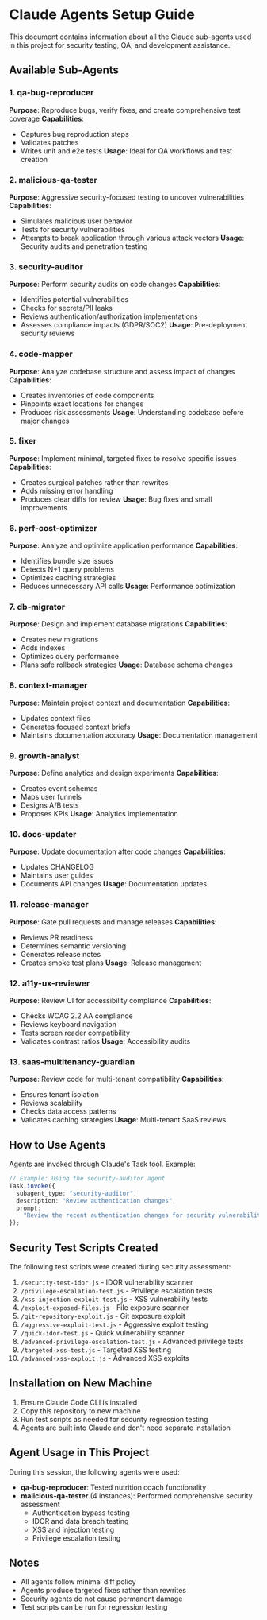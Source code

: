 # Claude Agents Setup Guide

This document contains information about all the Claude sub-agents used in this project for security testing, QA, and development assistance.

## Available Sub-Agents

### 1. qa-bug-reproducer

**Purpose**: Reproduce bugs, verify fixes, and create comprehensive test coverage
**Capabilities**:

- Captures bug reproduction steps
- Validates patches
- Writes unit and e2e tests
  **Usage**: Ideal for QA workflows and test creation

### 2. malicious-qa-tester

**Purpose**: Aggressive security-focused testing to uncover vulnerabilities
**Capabilities**:

- Simulates malicious user behavior
- Tests for security vulnerabilities
- Attempts to break application through various attack vectors
  **Usage**: Security audits and penetration testing

### 3. security-auditor

**Purpose**: Perform security audits on code changes
**Capabilities**:

- Identifies potential vulnerabilities
- Checks for secrets/PII leaks
- Reviews authentication/authorization implementations
- Assesses compliance impacts (GDPR/SOC2)
  **Usage**: Pre-deployment security reviews

### 4. code-mapper

**Purpose**: Analyze codebase structure and assess impact of changes
**Capabilities**:

- Creates inventories of code components
- Pinpoints exact locations for changes
- Produces risk assessments
  **Usage**: Understanding codebase before major changes

### 5. fixer

**Purpose**: Implement minimal, targeted fixes to resolve specific issues
**Capabilities**:

- Creates surgical patches rather than rewrites
- Adds missing error handling
- Produces clear diffs for review
  **Usage**: Bug fixes and small improvements

### 6. perf-cost-optimizer

**Purpose**: Analyze and optimize application performance
**Capabilities**:

- Identifies bundle size issues
- Detects N+1 query problems
- Optimizes caching strategies
- Reduces unnecessary API calls
  **Usage**: Performance optimization

### 7. db-migrator

**Purpose**: Design and implement database migrations
**Capabilities**:

- Creates new migrations
- Adds indexes
- Optimizes query performance
- Plans safe rollback strategies
  **Usage**: Database schema changes

### 8. context-manager

**Purpose**: Maintain project context and documentation
**Capabilities**:

- Updates context files
- Generates focused context briefs
- Maintains documentation accuracy
  **Usage**: Documentation management

### 9. growth-analyst

**Purpose**: Define analytics and design experiments
**Capabilities**:

- Creates event schemas
- Maps user funnels
- Designs A/B tests
- Proposes KPIs
  **Usage**: Analytics implementation

### 10. docs-updater

**Purpose**: Update documentation after code changes
**Capabilities**:

- Updates CHANGELOG
- Maintains user guides
- Documents API changes
  **Usage**: Documentation updates

### 11. release-manager

**Purpose**: Gate pull requests and manage releases
**Capabilities**:

- Reviews PR readiness
- Determines semantic versioning
- Generates release notes
- Creates smoke test plans
  **Usage**: Release management

### 12. a11y-ux-reviewer

**Purpose**: Review UI for accessibility compliance
**Capabilities**:

- Checks WCAG 2.2 AA compliance
- Reviews keyboard navigation
- Tests screen reader compatibility
- Validates contrast ratios
  **Usage**: Accessibility audits

### 13. saas-multitenancy-guardian

**Purpose**: Review code for multi-tenant compatibility
**Capabilities**:

- Ensures tenant isolation
- Reviews scalability
- Checks data access patterns
- Validates caching strategies
  **Usage**: Multi-tenant SaaS reviews

## How to Use Agents

Agents are invoked through Claude's Task tool. Example:

```typescript
// Example: Using the security-auditor agent
Task.invoke({
  subagent_type: "security-auditor",
  description: "Review authentication changes",
  prompt:
    "Review the recent authentication changes for security vulnerabilities",
});
```

## Security Test Scripts Created

The following test scripts were created during security assessment:

1. `/security-test-idor.js` - IDOR vulnerability scanner
2. `/privilege-escalation-test.js` - Privilege escalation tests
3. `/xss-injection-exploit-test.js` - XSS vulnerability tests
4. `/exploit-exposed-files.js` - File exposure scanner
5. `/git-repository-exploit.js` - Git exposure exploit
6. `/aggressive-exploit-test.js` - Aggressive exploit testing
7. `/quick-idor-test.js` - Quick vulnerability scanner
8. `/advanced-privilege-escalation-test.js` - Advanced privilege tests
9. `/targeted-xss-test.js` - Targeted XSS testing
10. `/advanced-xss-exploit.js` - Advanced XSS exploits

## Installation on New Machine

1. Ensure Claude Code CLI is installed
2. Copy this repository to new machine
3. Run test scripts as needed for security regression testing
4. Agents are built into Claude and don't need separate installation

## Agent Usage in This Project

During this session, the following agents were used:

- **qa-bug-reproducer**: Tested nutrition coach functionality
- **malicious-qa-tester** (4 instances): Performed comprehensive security assessment
  - Authentication bypass testing
  - IDOR and data breach testing
  - XSS and injection testing
  - Privilege escalation testing

## Notes

- All agents follow minimal diff policy
- Agents produce targeted fixes rather than rewrites
- Security agents do not cause permanent damage
- Test scripts can be run for regression testing
